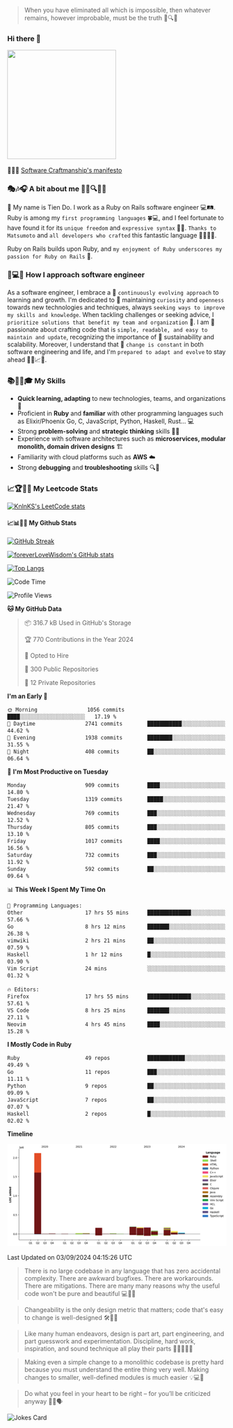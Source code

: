 > When you have eliminated all which is impossible, then whatever remains, however improbable, must be the truth 🤔🔍💡
### Hi there 👋

<!--
**foreverLoveWisdom/foreverLoveWisdom** is a ✨ _special_ ✨ repository because its `README.md` (this file) appears on your GitHub profile.

Here are some ideas to get you started:

- 🔭 I’m currently working on ...
- 🌱 I’m currently learning ...
- 👯 I’m looking to collaborate on ...
- 🤔 I’m looking for help with ...
- 💬 Ask me about ...
- 📫 How to reach me: ...
- 😄 Pronouns: ...
- ⚡ Fun fact: ...
-->

<img src="https://codecondo.com/wp-content/uploads/2017/09/railslogo.png" width="250" height="250">

 📜🔨🌟 [Software Craftmanship's manifesto](http://manifesto.softwarecraftsmanship.org/)

### 🎭🎶🎧 A bit about me 🕵️‍♀️🔍🕵️‍♂️
👋 My name is Tien Do. I work as a Ruby on Rails software engineer 💻🛤️. Ruby is among my `first programming languages` 🍀💻, and I feel fortunate to have found it for its `unique freedom` and `expressive syntax` 🤗💬. `Thanks to Matsumoto` and `all developers who crafted` this fantastic language 🙏👨‍💻🌟.

Ruby on Rails builds upon Ruby, and `my enjoyment of Ruby underscores my passion for Ruby on Rails` 🤩.

### 🤔💻🔨 How I approach software engineer
As a software engineer, I embrace a 🔄 `continuously evolving approach` to learning and growth. I'm dedicated to 🤔 maintaining `curiosity` and `openness` towards new technologies and techniques, always `seeking ways to improve my skills and knowledge`. When tackling challenges or seeking advice, I `prioritize solutions that benefit my team and organization` 👥. I am 🎉 passionate about crafting code that is `simple, readable, and easy to maintain and update`, recognizing the importance of 🌱 sustainability and scalability. Moreover, I understand that 🌊 `change is constant` in both software engineering and life, and I'm `prepared to adapt and evolve` to stay ahead 🏃‍♂️📈🔄.

### 📚🧑‍💻🎓 My Skills
- **Quick learning, adapting** to new technologies, teams, and organizations 🚀
- Proficient in **Ruby** and **familiar** with other programming languages such as Elixir/Phoenix Go, C, JavaScript, Python, Haskell, Rust... 💻
- Strong **problem-solving** and **strategic thinking** skills 🤔💡
- Experience with software architectures such as **microservices, modular monolith, domain driven designs** 🏗️
- Familiarity with cloud platforms such as **AWS** ☁️ 
- Strong **debugging** and **troubleshooting** skills 🔍🐞


### 📈🏆🧑‍💻 My Leetcode Stats
[![KnlnKS's LeetCode stats](https://leetcode-stats-six.vercel.app/?username=foreverLoveWisdom&theme=dark)](https://github.com/KnlnKS/leetcode-stats)

#### 📈📊👨‍💻  My Github Stats

[![GitHub Streak](https://github-readme-streak-stats.herokuapp.com/?user=foreverLoveWisdom&theme=dracula)](https://git.io/streak-stats)
&nbsp;
&nbsp;

[![foreverLoveWisdom's GitHub stats](https://github-readme-stats.vercel.app/api?username=foreverLoveWisdom&show_icons=true&theme=react&count_private=true)](https://github.com/anuraghazra/github-readme-stats)

[![Top Langs](https://github-readme-stats.vercel.app/api/top-langs/?username=foreverLoveWisdom&show_icons=true&theme=vue-dark)](https://github.com/anuraghazra/github-readme-stats)

<!--START_SECTION:waka-->
![Code Time](http://img.shields.io/badge/Code%20Time-3%2C216%20hrs%2035%20mins-blue)

![Profile Views](http://img.shields.io/badge/Profile%20Views-0-blue)

**🐱 My GitHub Data** 

> 📦 316.7 kB Used in GitHub's Storage 
 > 
> 🏆 770 Contributions in the Year 2024
 > 
> 💼 Opted to Hire
 > 
> 📜 300 Public Repositories 
 > 
> 🔑 12 Private Repositories 
 > 
**I'm an Early 🐤** 

```text
🌞 Morning                1056 commits        ████░░░░░░░░░░░░░░░░░░░░░   17.19 % 
🌆 Daytime                2741 commits        ███████████░░░░░░░░░░░░░░   44.62 % 
🌃 Evening                1938 commits        ████████░░░░░░░░░░░░░░░░░   31.55 % 
🌙 Night                  408 commits         ██░░░░░░░░░░░░░░░░░░░░░░░   06.64 % 
```
📅 **I'm Most Productive on Tuesday** 

```text
Monday                   909 commits         ████░░░░░░░░░░░░░░░░░░░░░   14.80 % 
Tuesday                  1319 commits        █████░░░░░░░░░░░░░░░░░░░░   21.47 % 
Wednesday                769 commits         ███░░░░░░░░░░░░░░░░░░░░░░   12.52 % 
Thursday                 805 commits         ███░░░░░░░░░░░░░░░░░░░░░░   13.10 % 
Friday                   1017 commits        ████░░░░░░░░░░░░░░░░░░░░░   16.56 % 
Saturday                 732 commits         ███░░░░░░░░░░░░░░░░░░░░░░   11.92 % 
Sunday                   592 commits         ██░░░░░░░░░░░░░░░░░░░░░░░   09.64 % 
```


📊 **This Week I Spent My Time On** 

```text
💬 Programming Languages: 
Other                    17 hrs 55 mins      ██████████████░░░░░░░░░░░   57.66 % 
Go                       8 hrs 12 mins       ███████░░░░░░░░░░░░░░░░░░   26.38 % 
vimwiki                  2 hrs 21 mins       ██░░░░░░░░░░░░░░░░░░░░░░░   07.59 % 
Haskell                  1 hr 12 mins        █░░░░░░░░░░░░░░░░░░░░░░░░   03.90 % 
Vim Script               24 mins             ░░░░░░░░░░░░░░░░░░░░░░░░░   01.32 % 

🔥 Editors: 
Firefox                  17 hrs 55 mins      ██████████████░░░░░░░░░░░   57.61 % 
VS Code                  8 hrs 25 mins       ███████░░░░░░░░░░░░░░░░░░   27.11 % 
Neovim                   4 hrs 45 mins       ████░░░░░░░░░░░░░░░░░░░░░   15.28 % 
```

**I Mostly Code in Ruby** 

```text
Ruby                     49 repos            ████████████░░░░░░░░░░░░░   49.49 % 
Go                       11 repos            ███░░░░░░░░░░░░░░░░░░░░░░   11.11 % 
Python                   9 repos             ██░░░░░░░░░░░░░░░░░░░░░░░   09.09 % 
JavaScript               7 repos             ██░░░░░░░░░░░░░░░░░░░░░░░   07.07 % 
Haskell                  2 repos             █░░░░░░░░░░░░░░░░░░░░░░░░   02.02 % 
```



**Timeline**

![Lines of Code chart](https://raw.githubusercontent.com/foreverLoveWisdom/foreverLoveWisdom/main/assets/bar_graph.png)


 Last Updated on 03/09/2024 04:15:26 UTC
<!--END_SECTION:waka-->


> There is no large codebase in any language that has zero accidental complexity. There are awkward bugfixes. There are workarounds. There are mitigations.
> There are many many reasons why the useful code won't be pure and beautiful 💻🐞🤔

> Changeability is the only design metric that matters; code that's easy to change is well-designed 🛠️🔄🎨

> Like many human endeavors, design is part art, part engineering, and part guesswork and experimentation. Discipline, hard work, inspiration, and sound technique all play their parts 🎨🧑‍💻🔬🧪

> Mak­ing even a sim­ple change to a mono­lith­ic code­base is pret­ty hard because you must under­stand the entire thing very well. Mak­ing changes to small­er, well-defined mod­ules is much easier 💡💻🤔
 
 > Do what you feel in your heart to be right – for you’ll be criticized anyway 💖🙏🗣️ 
 
![Jokes Card](https://readme-jokes.vercel.app/api)
